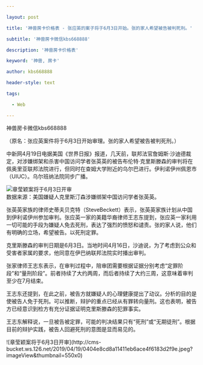 ---
layout: post
title: '神兽房卡价格表 - 张应英的案子将于6月3日开始。张的家人希望被告被判死刑。'
subtitle: '神兽房卡微信kbs668888'
description: '神兽房卡价格表'
keyword: '神兽, 房卡'
author: kbs668888
header-style: text
tags:
  - Web
---
神兽房卡微信kbs668888

（原名：张应英案件将于6月3日开始审理。张的家人希望被告被判死刑。）

中新网4月19日电据美国《世界日报》报道，几天前，联邦法官詹姆斯·沙迪德裁定，对涉嫌绑架和杀害中国访问学者张英英的被告布伦特·克里斯滕森的审判将在佩奥里亚联邦法院进行，但同时在查姆大学附近的乌尔巴进行。伊利诺伊州佩恩市（UIUC）。乌尔班纳法院同步广播。

![章莹颖案将于6月3日开审](http://dingyue.ws.126.net/c=7t=hhKzRUrlgEqnVKJ4RFiFn3WHQ3IowBmMCGmtnFIM1555637948203.jpg)  
数据来源：美国嫌疑人克里斯汀森涉嫌绑架中国访问学者张英英。

张英英家族的律师史蒂夫贝克特（SteveBeckett）表示，张英英家族计划从中国到伊利诺伊州参加审判。张应英一家的美籍华裔律师王志东提到，张应英一家利用一切可能的手段为嫌疑人免去死刑，表达了强烈的愤怒和谴责。张的家人说，他们有明确的立场，希望被告。以死刑定罪。

克里斯滕森的审判日期是6月3日。当地时间4月16日，沙迪说，为了考虑到公众和受害者家属的要求，他同意在伊巴纳联邦法院实时播出审判。

张家律师王志东表示，在审判过程中，陪审团需要根据证据分别考虑“定罪阶段”和“量刑阶段”。前者持续了大约两周，而后者持续了大约三周，这意味着审判至少在7月结束。

王志东还提到，在此之前，被告方就嫌疑人的心理健康提出了动议。分析的目的是使被告人免于死刑。可以推断，辩护的重点已经从有罪转向量刑。这也表明，被告方已经意识到检方有充分证据证明克里斯滕森的犯罪事实。

王志东解释说，一旦被告被定罪，可能的判决结果只有“死刑”或“无期徒刑”。根据目前的辩护实践，被告人回避死刑的意图是显而易见的。

![章莹颖案将于6月3日开审](http://cms-
bucket.ws.126.net/2019/04/19/0404e8cd8a11411eb6ace4f6183d2f9e.jpeg?imageView&thumbnail=550x0)  

  

